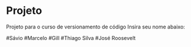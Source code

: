 # Projeto
Projeto para o curso de versionamento de código
Insira seu nome abaixo:

#Sávio
#Marcelo
#Gill
#Thiago Silva
#José Roosevelt